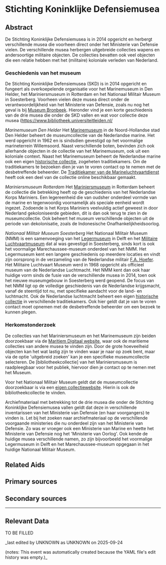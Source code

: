 
# Stichting Koninklijke Defensiemusea


## Abstract

De Stichting Koninklijke Defensiemusea is in 2014 opgericht en herbergt verschillende musea die voorheen direct onder het Ministerie van Defensie vielen. De verschillende musea herbergen uitgebreide collecties wapens en andersoortige militaire objecten. De collecties bevatten ook veel objecten die een relatie hebben met het (militaire) koloniale verleden van Nederland.

### Geschiedenis van het museum

De Stichting Koninklijke Defensiemusea (SKD) is in 2014 opgericht en fungeert als overkoepelende organisatie voor het Marinemuseum in Den Helder, het Mariniersmuseum in Rotterdam en het Nationaal Militair Museum in Soesterberg. Voorheen vielen deze musea direct onder de verantwoordelijkheid van het Ministerie van Defensie, zoals nu nog het geval is bij [Museum Bronbeek](https://app.colonialcollections.nl/nl/research-aids/https%3A%2F%2Fn2t%252Enet%2Fark%3A%2F27023%2F3443ee68039071c8125b16cf2f813f6f). Hieronder vind je een korte geschiedenis van de drie musea die onder de SKD vallen en wat voor collectie deze musea (https://www.bibliotheek.universiteitleiden.nl/

_Marinemuseum Den Helder_
Het [Marinemuseum](http://www.wikidata.org/entity/Q17402020) in de Noord-Hollandse stad Den Helder beheert de museumcollectie van de Nederlandse marine. Het werd opgericht in 1962 en is sindsdien gevestigd op het voormalige marineterrein Willemsoord. Naast verschillende boten, bevinden zich ook allerhande objecten in de collectie van het Marinemuseum, ook uit een koloniale context. Naast het Marinemuseum beheert de Nederlandse marine ook een eigen [historische collectie](https://www.defensie.nl/onderwerpen/musea/defensiemusea/historische-verzameling-marine), zogeheten traditiekamers. Om de traditiekamers te bezoeken dien je van te voren contact op te nemen met de desbetreffende beheerder. De [Traditiekamer van de Marineluchtvaartdienst](https://www.marineluchtvaart.nl/cgi-bin/objecten.pl) heeft ook een deel van de collectie online beschikbaar gemaakt.

_Mariniersmuseum Rotterdam_
Het [Mariniersmuseum](http://www.wikidata.org/entity/Q2530385) in Rotterdam beheert de collectie die betrekking heeft op de geschiedenis van het Nederlandse Korps Mariniers. Een legereenheid die van oudsher onderdeel vormde van de marine en tegenwoordig voornamelijk als speciale eenheid wordt ingezet. Zodoende is het Korps Mariniers veelvuldig actief geweest in door Nederland gekoloniseerde gebieden, dit is dan ook terug te zien in de museumcollectie. Ook beheert het museum verschillende objecten uit de periode van dekolonisatie, zoals de Indonesische Onafhankelijkheidsoorlog.

_Nationaal Militair Museum Soesterberg_
Het Nationaal Militair Museum (NMM) is een samenvoeging van het [Legermuseum](http://www.wikidata.org/entity/Q1781661) in Delft en het [Militaire Luchtvaartmuseum](http://www.wikidata.org/entity/Q1934808) dat al was gevestigd in Soesterberg, sinds kort is ook het voormalige Marechaussee-museum onderdeel van het NMM. Het Legermuseum kent een langere geschiedenis op meerdere locaties en vindt zijn oorsprong in de verzameling van de Nederlandse militair [F.A. Hoefer](http://www.wikidata.org/entity/Q597251). Het Militaire Luchtvaart Museum werd in 1968 opgericht als officieel museum van de Nederlandse Luchtmacht. Het NMM kent dan ook haar huidige vorm sinds de fusie van de verschillende musea in 2014, toen ook het nieuwe museumgebouw in Soesterberg werd geopend. De focus van het NMM ligt op de volledige geschiedenis van de Nederlandse krijgsmacht, vanaf de steentijd tot nu, met specifieke aandacht voor de land- en luchtmacht. Ook de Nederlandse luchtmacht beheert een eigen [historische collectie](https://www.defensie.nl/onderwerpen/musea/defensiemusea/historische-verzamelingen-luchtmacht) in verschillende traditiekamers. Ook hier geldt dat je van te voren contact moet opnemen met de desbetreffende beheerder om een bezoek te kunnen plegen.

### Herkomstonderzoek

De collecties van het Mariniersmuseum en het Marinemuseum zijn beiden doorzoekbaar via de [Maritiem Digitaal website](https://www.maritiemdigitaal.nl/index.cfm?event=page.home), waar ook de maritieme collecties van andere musea te vinden zijn. Door de grote hoeveelheid objecten kan het wat lastig zijn te vinden waar je naar op zoek bent, maar via de optie 'uitgebreid zoeken' kan je een specifieke museumcollectie selecteren. De [bibliotheekcollectie] van het Mariniersmuseum is raadpleegbaar voor het publiek, hiervoor dien je contact op te nemen met het Museum.

Voor het Nationaal Militair Museum geldt dat de museumcollectie doorzoekbaar is via een [eigen collectiewebsite](https://collectie.nmm.nl/nl/collectie/?_ga=2.218030102.1046968903.1660553611-298675809.1660564803&_gac=1.83753444.1660642684.Cj0KCQjwgO2XBhCaARIsANrW2X0x1xCORvngvPpYGnoOtTAD60qrsYpipWn3sQ5KxajXrJPVRUtbvb4aAvJPEALw_wcB). Hierin is ook de bibliotheekcollectie te vinden. 

Archiefmateriaal met betrekking tot de drie musea die onder de Stichting Koninklijke Defensiemusea vallen geldt dat deze in verschillende inventarissen van het Ministerie van Defensie (en haar voorgangers) te vinden is. Let bij het zoeken naar archiefmateriaal op de verschillende voorgaande ministeries die nu onderdeel zijn van het Ministerie van Defensie. Zo was er vroeger ook een Ministerie van Marine en heette het Ministerie van Defensie nog het 'Ministerie van Oorlog'. Ook kende de huidige musea verschillende namen, zo zijn bijvoorbeeld het voormalige Legermuseum in Delft en het Marechaussee-museum opgegaan in het huidige Nationaal Militair Museum.


## Related Aids


## Primary sources

## Secondary sources



---
## Relevant Data 
TO BE FILLED

_last edited by UNKNOWN as UNKNOWN on 2025-09-24

(notes: This event was automatically created because the YAML file's edit history was empty.)_
        